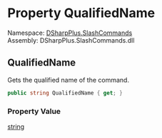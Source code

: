 # Property QualifiedName

Namespace: [DSharpPlus.SlashCommands](DSharpPlus.SlashCommands.md)  
Assembly: DSharpPlus.SlashCommands.dll

## <a id="DSharpPlus_SlashCommands_BaseContext_QualifiedName"></a>QualifiedName

Gets the qualified name of the command.

```csharp
public string QualifiedName { get; }
```

### Property Value

[string](https://learn.microsoft.com/dotnet/api/system.string)

